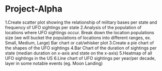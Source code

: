 # Project-Alpha
1.Create scatter plot showing the relationship of military bases per state and frequency of UFO sightings per state
2.Analysis of the population of locations where UFO sightings occur. Break down the location populations size (we will bucket the populations of locations into different ranges, ex. Small, Medium, Large) Bar chart or cat/whisker plot
3.Create a pie chart of the shapes of the UFO sightings
4.Bar Chart of the duration of sightings per state (median duration on x-axis and state on the x-axis)
5.Heatmap of all UFO sightings in the US
6.Line chart of UFO sightings per year/per decade, layer in some notable events (eg. Moon Landing)
